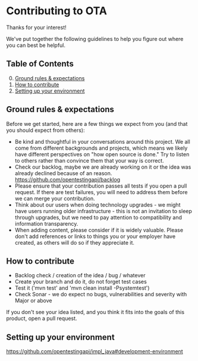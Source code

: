 # Contributing to OTA

Thanks for your interest!

We've put together the following guidelines to help you figure out where you can best be helpful.

## Table of Contents

0. [Ground rules & expectations](#ground-rules--expectations)
0. [How to contribute](#how-to-contribute)
0. [Setting up your environment](#setting-up-your-environment)

## Ground rules & expectations

Before we get started, here are a few things we expect from you (and that you should expect from others):

* Be kind and thoughtful in your conversations around this project. We all come from different backgrounds and projects, which means we likely have different perspectives on "how open source is done." Try to listen to others rather than convince them that your way is correct.
* Check our backlog, maybe we are already working on it or the idea was already declined because of an reason. https://github.com/opentestingapi/backlog
* Please ensure that your contribution passes all tests if you open a pull request. If there are test failures, you will need to address them before we can merge your contribution.
* Think about our users when doing technology upgrades - we might have users running older infrastructure - this is not an invitation to sleep through upgrades, but we need to pay attention to compatibility and information transparency.
* When adding content, please consider if it is widely valuable. Please don't add references or links to things you or your employer have created, as others will do so if they appreciate it.

## How to contribute

* Backlog check / creation of the idea / bug / whatever
* Create your branch and do it, do not forget test cases
* Test it ('mvn test' and 'mvn clean install -Psystemtest')
* Check Sonar - we do expect no bugs, vulnerabilities and severity with Major or above

If you don't see your idea listed, and you think it fits into the goals of this product, open a pull request.

## Setting up your environment

https://github.com/opentestingapi/impl_java#development-environment
